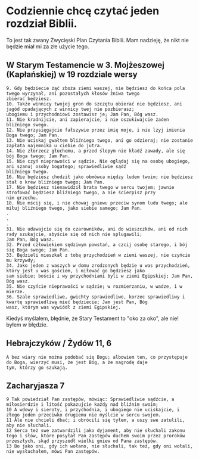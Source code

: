 # Codziennie chcę czytać jeden rozdział Biblii.

To jest tak zwany Zwycięski Plan Czytania Biblii. Mam nadzieję, że nikt nie
będzie miał mi za złe użycie tego.

## W Starym Testamencie w 3. Mojżeszowej (Kapłańskiej) w 19 rozdziale wersy

    9. Gdy będziecie żąć zboża ziemi waszej, nie będziesz do końca pola twego wyrzynał, ani pozostałych kłosów żniwa twego
    zbierać będziesz.
    10. Także winnicy twojej gron do szczętu obierać nie będziesz, ani jagód opadających z winnicy twej nie pozbierasz;
    ubogiemu i przychodniowi zostawisz je; Jam Pan, Bóg wasz.
    11. Nie kradnijcie, ani zapierajcie, i nie oszukiwajcie żaden bliźniego swego.
    12. Nie przysięgajcie fałszywie przez imię moje, i nie lżyj imienia Boga twego; Jam Pan.
    13. Nie uciskaj gwałtem bliźniego twego, ani go odzieraj; nie zostanie zapłata najemnika u ciebie do jutra.
    14. Nie złorzecz głuchemu, a przed ślepym nie kładź zawady, ale się bój Boga twego; Jam Pan.
    15. Nie czyń nieprawości w sądzie. Nie oglądaj się na osobę ubogiego, ani szanuj osoby bogatego; sprawiedliwie sądź
    bliźniego twego.
    16. Nie będziesz chodził jako obmówca między ludem twoim; nie będziesz stał o krew bliźniego twego; Jam Pan.
    17. Nie będziesz nienawidził brata twego w sercu twojem; jawnie strofować będziesz bliźniego twego, a nie ścierpisz przy
    nim grzechu.
    18. Nie mścij się, i nie chowaj gniewu przeciw synom ludu twego; ale miłuj bliźniego twego, jako siebie samego; Jam Pan.
    .  
    .  
    .  
    31. Nie udawajcie się do czarowników, ani do wieszczków, ani od nich rady szukajcie, abyście się od nich nie splugawili;
    Jam Pan, Bóg wasz.
    32. Przed człowiekiem sędziwym powstań, a czcij osobę starego, i bój się Boga swego; Jam Pan.
    33. Będzieli mieszkał z tobą przychodzień w ziemi waszej, nie czyńcie mu krzywdy;
    34. Jako jeden z waszych w domu zrodzonych będzie u was przychodzień, który jest u was gościem, i miłować go będziesz jako
    sam siebie; boście i wy przychodniami byli w ziemi Egipskiej; Jam Pan, Bóg wasz.
    35. Nie czyńcie nieprawości w sądzie; w rozmierzaniu, w wadze, i w mierze.
    36. Szale sprawiedliwe, gwichty sprawiedliwe, korzec sprawiedliwy i kwartę sprawiedliwą mieć będziecie; Jam jest Pan, Bóg
    wasz, którym was wywiódł z ziemi Egipskiej.

Kiedyś myślałem, błędnie, że Stary Testament to "oko za oko", ale nie! byłem w błędzie.

## Hebrajczyków / Żydów 11, 6

    A bez wiary nie można podobać się Bogu; albowiem ten, co przystępuje do Boga, wierzyć musi, że jest Bóg, a że nagrodę daje
    tym, którzy go szukają.

## Zacharyjasza 7

    9 Tak powiedział Pan zastępów, mówiąc: Sprawiedliwie sądźcie, a miłosierdzie i litość pokazujcie każdy nad bliźnim swoim;
    10 A wdowy i sieroty, i przychodnia, i ubogiego nie uciskajcie, i złego jeden przeciwko drugiemu nie myślcie w sercu swojem.
    11 Ale nie chcieli dbać; i obrócili się tyłem, a uszy swe zatulili, aby nie słuchali.
    12 Serca też swe zatwardzili jako dyjament, aby nie słuchali zakonu tego i słów, które posyłał Pan zastępów duchem swoim przez proroków przeszłych, skąd przyszedł wielki gniew od Pana zastępów.
    13 Bo jako oni, gdy ich wołano, nie słuchali, tak też, gdy oni wołali, nie wysłuchałem, mówi Pan zastępów.
